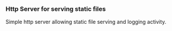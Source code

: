 ### Http Server for serving static files

Simple http server allowing static file serving and logging activity.
